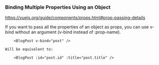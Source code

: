 
### Binding Multiple Properties Using an Object

https://vuejs.org/guide/components/props.html#prop-passing-details

If you want to pass all the properties of an object as props, you can use 
v-bind without an argument (v-bind instead of :prop-name).

        <BlogPost v-bind="post" />

    Will be equivalent to:
    
        <BlogPost :id="post.id" :title="post.title" />